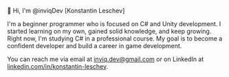 👋 Hi, I'm @inviqDev [Konstantin Leschev]

I'm a beginner programmer who is focused on C# and Unity development. 
I started learning on my own, gained solid knowledge, and keep growing. 
Right now, I'm studying C# in a professional course. 
My goal is to become a confident developer and build a career in game development.

You can reach me via email at inviq.dev@gmail.com or on LinkedIn at [linkedin.com/in/konstantin-leschev](https://www.linkedin.com/in/konstantin-leschev?lipi=urn%3Ali%3Apage%3Ad_flagship3_profile_view_base_contact_details%3BlxC4Q1uYR1OfoeiF1Kozrw%3D%3D).

<!---
inviqDev/inviqDev is a ✨ special ✨ repository because its `README.md` (this file) appears on your GitHub profile.
You can click the Preview link to take a look at your changes.
--->
